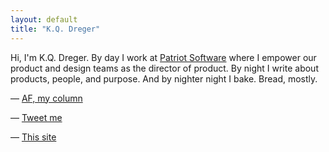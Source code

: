```yaml
---
layout: default
title: "K.Q. Dreger"
---
```

Hi, I'm K.Q. Dreger. By day I work at [Patriot Software](https://patriotsoftware.com/) where I empower our product and design teams as the director of product. By night I write about products, people, and purpose. And by nighter night I bake. Bread, mostly. 

&mdash; [AF, my column](https://audaciousfox.net)

&mdash; [Tweet me][twitter]

&mdash; [This site][about]

<small>



[about]: /about-site
[email]: https://audaciousfox.net/masthead
[twitter]: https://twitter.com/dreger

 